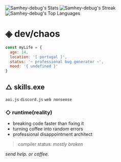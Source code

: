 ![Samhey-debug's Stats](https://github-readme-stats.vercel.app/api?username=Samhey-debug&theme=dark&show_icons=true&hide_border=true&count_private=true)
![Samhey-debug's Streak](https://github-readme-streak-stats.herokuapp.com/?user=Samhey-debug&theme=dark&hide_border=true)
![Samhey-debug's Top Languages](https://github-readme-stats.vercel.app/api/top-langs/?username=Samhey-debug&theme=dark&show_icons=true&hide_border=true&layout=compact)

# ◈ dev/chaos

```js
const myLife = {
  age: 14,
  location: '[ portugal ]',
  status: '~ professional bug generator ~',
  mood: '{ undefined }'
}
```

## △ skills.exe

` aoi.js ` ` discord.js ` ` web nonsense `

### ◇ runtime(reality)
- breaking code faster than fixing it
- turning coffee into random errors
- professional disappointment architect

> compiler status: *mostly broken*

*send help. or coffee.*